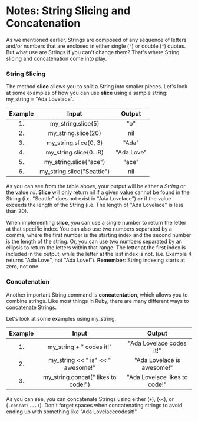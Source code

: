 # Notes: String Slicing and Concatenation

As we mentioned earlier, Strings are composed of any sequence of letters and/or numbers that are enclosed in either single (`'`) or double (`"`) quotes.
But what use are Strings if you can't change them? That's where String slicing and concatenation come into play.

### String Slicing

The method **slice** allows you to split a String into smaller pieces. Let's look at some examples of how you can use **slice** using a sample string: my_string = "Ada Lovelace".

|Example | Input | Output |
|:---: |:---:| :---: |
|1. |my_string.slice(5)| "o" |
|2. |my_string.slice(20)| nil |
|3. |my_string.slice(0, 3)| "Ada" |
|4. |my_string.slice(0...8)| "Ada Love" |
|5. |my_string.slice("ace")| "ace" |
|6. |my_string.slice("Seattle")| nil |

As you can see from the table above, your output will be either a _String_ or the value _nil_.
**Slice** will only return nil if a given value cannot be found in the String (i.e. "Seattle" does not exist in "Ada Lovelace")
**or** if the value exceeds the length of the String (i.e. The length of "Ada Lovelace" is less than 20).

When implementing **slice**, you can use a single number to return the letter at that specific index. You can also use two numbers separated by a comma, where the first number is the starting index and the second number is the length of the string. Or, you can use two numbers separated by an ellipsis to return the letters within that range.
The letter at the first index is included in the output, while the letter at the last index is not. (i.e. Example 4 returns "Ada Love", not "Ada Lovel").
**Remember**: String indexing starts at zero, not one.


### Concatenation

Another important String command is **concatentation**, which allows you to combine strings. Like most things in Ruby, there are many different ways to concatenate Strings.

Let's look at some examples using my_string.

|Example | Input | Output |
|:---: |:---:| :---: |
|1.| my_string + " codes it!" | "Ada Lovelace codes it!" |
|2.| my_string << " is" << " awesome!" | "Ada Lovelace is awesome!" |
|3.| my_string.concat(" likes to code!") | "Ada Lovelace likes to code!"|

As you can see, you can concatenate Strings using either (`+`), (`<<`), or (`.concat(...)`).
Don't forget spaces when concatenating strings to avoid ending up with something like "Ada Lovelacecodesit!"
